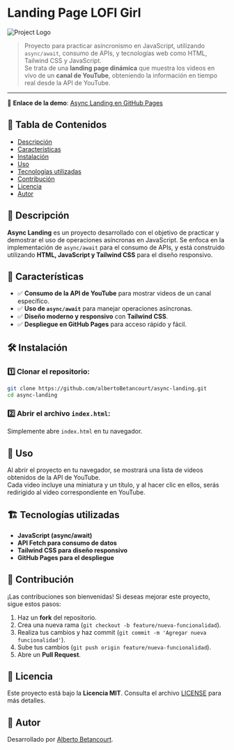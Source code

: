# Landing Page LOFI Girl

![Project Logo](https://lofigirlshop.com/cdn/shop/files/LG_logo_logo_text_black_150x.png?v=1719224520)

> Proyecto para practicar asincronismo en JavaScript, utilizando `async/await`, consumo de APIs, y tecnologías web como HTML, Tailwind CSS y JavaScript.  
> Se trata de una **landing page dinámica** que muestra los videos en vivo de un **canal de YouTube**, obteniendo la información en tiempo real desde la API de YouTube.

---

🚀 **Enlace de la demo**: [Async Landing en GitHub Pages](https://albertobetancourt.github.io/async-landing/)

## 📌 Tabla de Contenidos

- [Descripción](#descripción)
- [Características](#características)
- [Instalación](#instalación)
- [Uso](#uso)
- [Tecnologías utilizadas](#tecnologías-utilizadas)
- [Contribución](#contribución)
- [Licencia](#licencia)
- [Autor](#autor)

## 📖 Descripción

**Async Landing** es un proyecto desarrollado con el objetivo de practicar y demostrar el uso de operaciones asíncronas en JavaScript. Se enfoca en la implementación de `async/await` para el consumo de APIs, y está construido utilizando **HTML, JavaScript y Tailwind CSS** para el diseño responsivo.

## 🚀 Características

- ✅ **Consumo de la API de YouTube** para mostrar videos de un canal específico.
- ✅ **Uso de `async/await`** para manejar operaciones asíncronas.
- ✅ **Diseño moderno y responsivo** con **Tailwind CSS**.
- ✅ **Despliegue en GitHub Pages** para acceso rápido y fácil.

## 🛠 Instalación

### 1️⃣ Clonar el repositorio:

```bash
git clone https://github.com/albertoBetancourt/async-landing.git
cd async-landing
```

### 2️⃣ Abrir el archivo `index.html`:

Simplemente abre `index.html` en tu navegador.

## 🎯 Uso

Al abrir el proyecto en tu navegador, se mostrará una lista de videos obtenidos de la API de YouTube.  
Cada video incluye una miniatura y un título, y al hacer clic en ellos, serás redirigido al video correspondiente en YouTube.

## 🏗 Tecnologías utilizadas

- **JavaScript (async/await)**
- **API Fetch para consumo de datos**
- **Tailwind CSS para diseño responsivo**
- **GitHub Pages para el despliegue**

## 🤝 Contribución

¡Las contribuciones son bienvenidas! Si deseas mejorar este proyecto, sigue estos pasos:

1. Haz un **fork** del repositorio.
2. Crea una nueva rama (`git checkout -b feature/nueva-funcionalidad`).
3. Realiza tus cambios y haz commit (`git commit -m 'Agregar nueva funcionalidad'`).
4. Sube tus cambios (`git push origin feature/nueva-funcionalidad`).
5. Abre un **Pull Request**.

## 📜 Licencia

Este proyecto está bajo la **Licencia MIT**. Consulta el archivo [LICENSE](LICENSE) para más detalles.

## 👤 Autor

Desarrollado por [Alberto Betancourt](https://github.com/albertoBetancourt).




